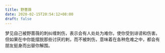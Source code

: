 ```yaml
---
title: 野蔷薇
date: 2020-02-15T20:54:12+08:00
draft: false
---
```


梦见自己被野蔷薇的刺纠缠刺伤，表示会有人处处为难你，使你受到诽谤和伤害。
但如果在中你能摆脱那些讨厌的剌，而不被刺伤，意味着在各种危难之中，都会有朋友挺身而出替你解围。
